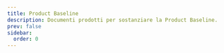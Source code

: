 ```yaml
---
title: Product Baseline
description: Documenti prodotti per sostanziare la Product Baseline.
prev: false
sidebar:
  order: 0
---
```

